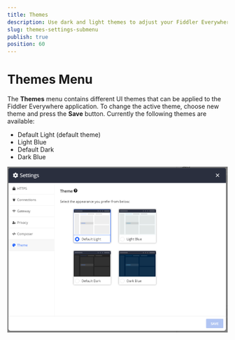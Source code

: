 ```yaml
---
title: Themes
description: Use dark and light themes to adjust your Fiddler Everywhere appearance
slug: themes-settings-submenu
publish: true
position: 60
---
```


# Themes Menu

The **Themes** menu contains different UI themes that can be applied to the Fiddler Everywhere application. To change the active theme, choose new theme and press the **Save** button. Currently the following themes are available:

- Default Light (default theme)
- Light Blue
- Default Dark
- Dark Blue

![Theme settings](../../images/settings/settings-themes.png)



